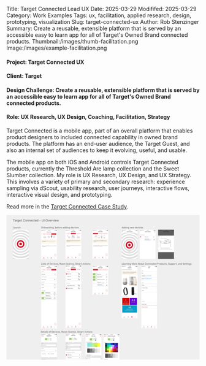 Title: Target Connected Lead UX
Date: 2025-03-29
Modififed: 2025-03-29
Category: Work Examples
Tags: ux, facilitation, applied research, design, prototyping, visualization
Slug: target-connected-ux
Author: Rob Stenzinger
Summary: Create a reusable, extensible platform that is served by an accessible easy to learn app for all of Target's Owned Brand connected products.
Thumbnail:/images/thumb-facilitation.png
Image:/images/example-facilitation.png

#### Project: Target Connected UX

#### Client: Target

#### Design Challenge: Create a reusable, extensible platform that is served by an accessible easy to learn app for all of Target's Owned Brand connected products.

#### Role: UX Research, UX Design, Coaching, Facilitation, Strategy

Target Connected is a mobile app, part of an overall platform that enables product designers to included connected capability in owned brand products. The platform has an end-user audience, the Target Guest, and also an internal set of audiences to keep it evolving, useful, and usable.

The mobile app on both iOS and Android controls Target Connected products, currently the Threshold Are lamp collection and the Sweet Slumber collection. My role is UX Research, UX Design, and UX Strategy. This involves a variety of primary and secondary research: experience sampling via dScout, usability research, user journeys, interactive flows, interactive visual design, and prototyping.

Read more in the [Target Connected Case Study](/pages/case-study-Target-Connected).

![img](/images/example-target-connected.png)
